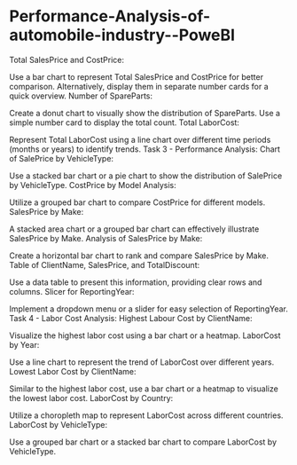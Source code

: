 # Performance-Analysis-of-automobile-industry--PoweBI

Total SalesPrice and CostPrice:

Use a bar chart to represent Total SalesPrice and CostPrice for better comparison.
Alternatively, display them in separate number cards for a quick overview.
Number of SpareParts:

Create a donut chart to visually show the distribution of SpareParts.
Use a simple number card to display the total count.
Total LaborCost:

Represent Total LaborCost using a line chart over different time periods (months or years) to identify trends.
Task 3 - Performance Analysis:
Chart of SalePrice by VehicleType:

Use a stacked bar chart or a pie chart to show the distribution of SalePrice by VehicleType.
CostPrice by Model Analysis:

Utilize a grouped bar chart to compare CostPrice for different models.
SalesPrice by Make:

A stacked area chart or a grouped bar chart can effectively illustrate SalesPrice by Make.
Analysis of SalesPrice by Make:

Create a horizontal bar chart to rank and compare SalesPrice by Make.
Table of ClientName, SalesPrice, and TotalDiscount:

Use a data table to present this information, providing clear rows and columns.
Slicer for ReportingYear:

Implement a dropdown menu or a slider for easy selection of ReportingYear.
Task 4 - Labor Cost Analysis:
Highest Labour Cost by ClientName:

Visualize the highest labor cost using a bar chart or a heatmap.
LaborCost by Year:

Use a line chart to represent the trend of LaborCost over different years.
Lowest Labor Cost by ClientName:

Similar to the highest labor cost, use a bar chart or a heatmap to visualize the lowest labor cost.
LaborCost by Country:

Utilize a choropleth map to represent LaborCost across different countries.
LaborCost by VehicleType:

Use a grouped bar chart or a stacked bar chart to compare LaborCost by VehicleType.
